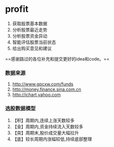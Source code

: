 # profit
1. 获取股票基本数据
1. 分析股票最近走势
1. 分析股票资金异动
1. 智能评估股票当前状态
1. 给出购买意见和建议

==感谢路过的各位补充和提交更好的idea和code。==

### 数据来源
1. http://www.gpcxw.com/funds
2. http://money.finance.sina.com.cn
3. http://ichart.yahoo.com

### 选股数据模型
1. 【积】周期内,连续上涨天数较多
1. 【金】周期内,资金持续流入天数较多
1. 【突】周期末,股价成交量大幅拉升
1. 【底】较长周期内涨幅较低,持续底部整理